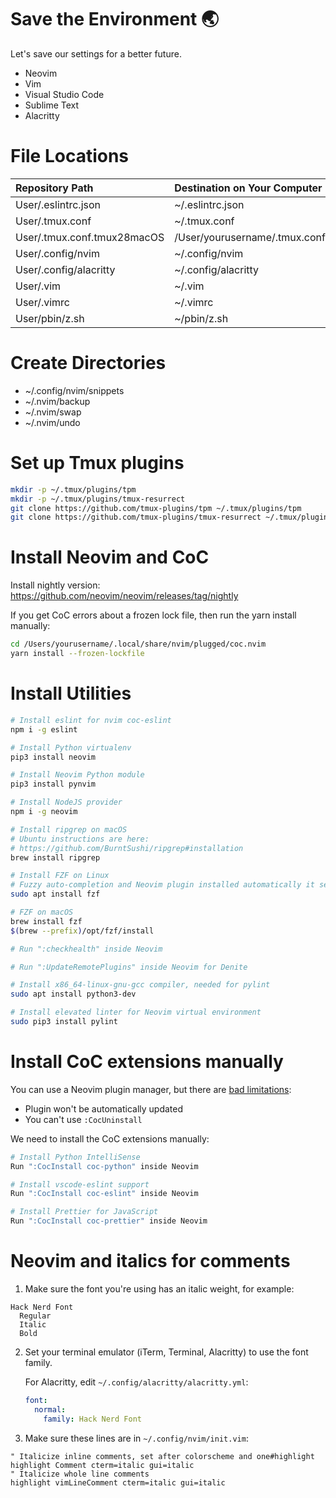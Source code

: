 # Save the Environment 🌏
Let's save our settings for a better future.
  * Neovim
  * Vim
  * Visual Studio Code
  * Sublime Text
  * Alacritty


# File Locations
| Repository Path                    | Destination on Your Computer        |
| :--------------------------------- | :---------------------------------- |
| User/.eslintrc.json                | ~/.eslintrc.json                    |
| User/.tmux.conf                    | ~/.tmux.conf                        |
| User/.tmux.conf.tmux28macOS        | /User/yourusername/.tmux.conf       |
| User/.config/nvim                  | ~/.config/nvim                      |
| User/.config/alacritty             | ~/.config/alacritty                 |
| User/.vim                          | ~/.vim                              |
| User/.vimrc                        | ~/.vimrc                            |
| User/pbin/z.sh                     | ~/pbin/z.sh                         |


# Create Directories
 * ~/.config/nvim/snippets
 * ~/.nvim/backup
 * ~/.nvim/swap
 * ~/.nvim/undo

# Set up Tmux plugins
 ```bash
mkdir -p ~/.tmux/plugins/tpm
mkdir -p ~/.tmux/plugins/tmux-resurrect
git clone https://github.com/tmux-plugins/tpm ~/.tmux/plugins/tpm
git clone https://github.com/tmux-plugins/tmux-resurrect ~/.tmux/plugins/tmux-resurrect
 ```

# Install Neovim and CoC
Install nightly version:
https://github.com/neovim/neovim/releases/tag/nightly

If you get CoC errors about a frozen lock file, then run the yarn install manually:
```bash
cd /Users/yourusername/.local/share/nvim/plugged/coc.nvim
yarn install --frozen-lockfile
```

# Install Utilities
```bash
# Install eslint for nvim coc-eslint
npm i -g eslint

# Install Python virtualenv
pip3 install neovim

# Install Neovim Python module
pip3 install pynvim

# Install NodeJS provider
npm i -g neovim

# Install ripgrep on macOS
# Ubuntu instructions are here:
# https://github.com/BurntSushi/ripgrep#installation
brew install ripgrep

# Install FZF on Linux
# Fuzzy auto-completion and Neovim plugin installed automatically it seems
sudo apt install fzf

# FZF on macOS
brew install fzf
$(brew --prefix)/opt/fzf/install

# Run ":checkhealth" inside Neovim

# Run ":UpdateRemotePlugins" inside Neovim for Denite

# Install x86_64-linux-gnu-gcc compiler, needed for pylint
sudo apt install python3-dev

# Install elevated linter for Neovim virtual environment
sudo pip3 install pylint
```
# Install CoC extensions manually
 You can use a Neovim plugin manager, but there are [bad limitations](https://github.com/neoclide/coc.nvim/wiki/Using-coc-extensions#use-vims-plugin-manager-for-coc-extension):
  - Plugin won't be automatically updated
  - You can't use `:CocUninstall`

We need to install the CoC extensions manually:
```bash
# Install Python IntelliSense
Run ":CocInstall coc-python" inside Neovim

# Install vscode-eslint support
Run ":CocInstall coc-eslint" inside Neovim

# Install Prettier for JavaScript
Run ":CocInstall coc-prettier" inside Neovim
```
# Neovim and italics for comments

1. Make sure the font you're using has an italic weight, for example:
```
Hack Nerd Font
  Regular
  Italic
  Bold
```

2. Set your terminal emulator (iTerm, Terminal, Alacritty) to use the font family.

   For Alacritty, edit `~/.config/alacritty/alacritty.yml`:
   ```yaml
   font:
     normal:
       family: Hack Nerd Font
   ```

3. Make sure these lines are in `~/.config/nvim/init.vim`:
```vim
" Italicize inline comments, set after colorscheme and one#highlight
highlight Comment cterm=italic gui=italic
" Italicize whole line comments
highlight vimLineComment cterm=italic gui=italic
```
